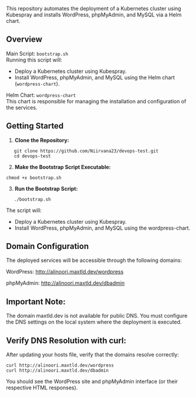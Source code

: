 This repository automates the deployment of a Kubernetes cluster using Kubespray and installs WordPress, phpMyAdmin, and MySQL via a Helm chart.

## Overview

Main Script: `bootstrap.sh`  
  Running this script will:
  * Deploy a Kubernetes cluster using Kubespray.
  * Install WordPress, phpMyAdmin, and MySQL using the Helm chart (`wordpress-chart`).

Helm Chart: `wordpress-chart`  
  This chart is responsible for managing the installation and configuration of the services.

## Getting Started
1. **Clone the Repository:**
```
   git clone https://github.com/Niirvana23/devops-test.git
   cd devops-test
```
2. **Make the Bootstrap Script Executable:**
```
chmod +x bootstrap.sh
```
3. **Run the Bootstrap Script:**
```
   ./bootstrap.sh
```
The script will:
  * Deploy a Kubernetes cluster using Kubespray.
  * Install WordPress, phpMyAdmin, and MySQL using the wordpress-chart.

## Domain Configuration
The deployed services will be accessible through the following domains:

WordPress:
http://alinoori.maxtld.dev/wordpress

phpMyAdmin:
http://alinoori.maxtld.dev/dbadmin

## Important Note:
The domain maxtld.dev is not available for public DNS. You must configure the DNS settings on the local system where the deployment is executed.

## Verify DNS Resolution with curl:
After updating your hosts file, verify that the domains resolve correctly:
```
curl http://alinoori.maxtld.dev/wordpress
curl http://alinoori.maxtld.dev/dbadmin
```
You should see the WordPress site and phpMyAdmin interface (or their respective HTML responses).

